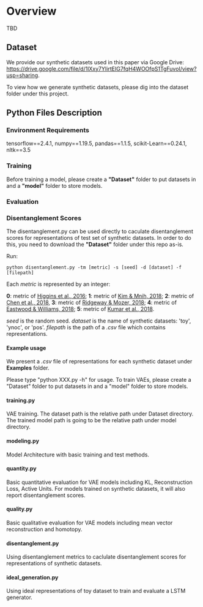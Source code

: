 # Overview
TBD
## Dataset
We provide our synthetic datasets used in this paper via Google Drive: https://drive.google.com/file/d/1lXxy7YIirtEIG7fqH4WOOfpS1TgFuvoI/view?usp=sharing. 

To view how we generate synthetic datasets, please dig into the dataset folder under this project.

## Python Files Description
### Environment Requirements
tensorflow==2.4.1, numpy==1.19.5, pandas==1.1.5, scikit-Learn==0.24.1, nltk==3.5

### Training
Before training a model, please create a **"Dataset"** folder to put datasets in and a **"model"** folder to store models. 

### Evaluation

### Disentanglement Scores
The disentanglement.py can be used directly to caculate disentanglement scores for representations of test set of synthetic datasets. In order to do this, you need to download the **"Dataset"** folder under this repo as-is.

Run:
```
python disentanglement.py -tm [metric] -s [seed] -d [dataset] -f [filepath]
```
Each *metric* is represented by an integer: 

**0**: metric of [Higgins et al., 2016](https://openreview.net/forum?id=Sy2fzU9gl); **1**: metric of [Kim & Mnih, 2018](http://proceedings.mlr.press/v80/kim18b.html); **2**: metric of [Chen et al., 2018](https://proceedings.neurips.cc/paper/2018/file/1ee3dfcd8a0645a25a35977997223d22-Paper.pdf), **3**: metric of [Ridgeway & Mozer, 2018](https://proceedings.neurips.cc/paper/2018/file/2b24d495052a8ce66358eb576b8912c8-Paper.pdf); **4**: metric of [Eastwood & Williams, 2018](https://openreview.net/forum?id=By-7dz-AZ); **5**: metric of [Kumar et al., 2018](https://openreview.net/forum?id=H1kG7GZAW).

*seed* is the random seed. *dataset* is the name of synthetic datasets: 'toy', 'ynoc', or 'pos'. *filepath* is the path of a *.csv* file which contains representations.

#### Example usage
We present a *.csv* file of representations for each synthetic dataset under **Examples** folder.

Please type "python XXX.py -h" for usage. To train VAEs, please create a "Dataset" folder to put datasets in and a "model" folder to store models.
#### training.py
VAE training. The dataset path is the relative path under Dataset directory. The trained model path is going to be the relative path under model directory.
#### modeling.py
Model Architecture with basic training and test methods.
#### quantity.py
Basic quantitative evaluation for VAE models including KL, Reconstruction Loss, Active Units. For models trained on synthetic datasets, it will also report disentanglement scores.
#### quality.py
Basic qualitative evaluation for VAE models including mean vector reconstruction and homotopy.
#### disentanglement.py
Using disentanglement metrics to caclulate disentanglement scores for representations of synthetic datasets.
#### ideal_generation.py
Using ideal representations of toy dataset to train and evaluate a LSTM generator.
